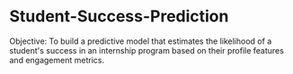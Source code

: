 # Student-Success-Prediction
Objective: To build a predictive model that estimates the likelihood of a student's success in an internship program based on their profile features and engagement metrics. 
